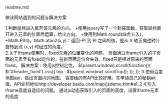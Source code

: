 readme.md

做该网站遇到的问题与解决方案

1.判断鼠标进入离开该元素的方向。
	+使用jquery写了一个封装函数，获取鼠标离开进入元素的位置后运算，给出方向。
	+使用到Math.round(四舍五入)，	
	+Math.PI(π)，Math.atan2(x,y)：返回-PI 到 PI 之间的值，是从 X 轴正向逆时针旋转到点 (x,y) 时经过的角度。	
2.关于iframe使用时，fixed元素的位置变化的问题。
	页面通过iframe引入的子页面的元素里有fixed定位的，在新页面定位会失效。fixed只是相对原来的页面fixed。
	解决方案：使用js控制定位。
		$(parent.window).scroll(function(){
		  $('#header_fixed').css({
		    top : $(parent.window).scrollTop();
		  });
		});	
3.使用百度地图api，做出页面内的地图。
	百度给的有API比较好用。先申请自己的秘钥ak值。API文档地址http://developer.baidu.com/map/jsdemo.htm#a1_2
4.引入iframe高度自适应的问题。
	通过js动态获取引入的页面的高度，设置iframe元素的高度